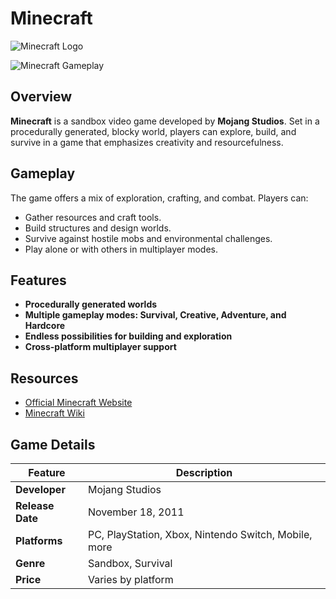 # Minecraft

![Minecraft Logo](https://www.minecraft.net/content/dam/games/minecraft/key-art/Minecraft-logo.jpg)

![Minecraft Gameplay](https://www.minecraft.net/content/dam/games/minecraft/screenshots/Minecraft-screenshot1.jpg)

## Overview

**Minecraft** is a sandbox video game developed by **Mojang Studios**. Set in a procedurally generated, blocky world, players can explore, build, and survive in a game that emphasizes creativity and resourcefulness.

## Gameplay

The game offers a mix of exploration, crafting, and combat. Players can:

- Gather resources and craft tools.
- Build structures and design worlds.
- Survive against hostile mobs and environmental challenges.
- Play alone or with others in multiplayer modes.

## Features

- **Procedurally generated worlds**
- **Multiple gameplay modes: Survival, Creative, Adventure, and Hardcore**
- **Endless possibilities for building and exploration**
- **Cross-platform multiplayer support**

## Resources

- [Official Minecraft Website](https://www.minecraft.net)
- [Minecraft Wiki](https://minecraft.fandom.com/wiki/Minecraft)

## Game Details

| Feature        | Description            |
|----------------|------------------------|
| **Developer**  | Mojang Studios         |
| **Release Date** | November 18, 2011    |
| **Platforms**  | PC, PlayStation, Xbox, Nintendo Switch, Mobile, more |
| **Genre**      | Sandbox, Survival      |
| **Price**      | Varies by platform     |

